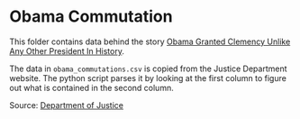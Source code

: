 # Obama Commutation

This folder contains data behind the story [Obama Granted Clemency Unlike Any Other President In History](https://fivethirtyeight.com/features/obama-granted-clemency-unlike-any-other-president-in-history/).

The data in `obama_commutations.csv` is copied from the Justice Department website. The python script parses it by looking at the first column to figure out what is contained in the second column.

Source: [Department of Justice](https://www.justice.gov/pardon/obama-commutations)
